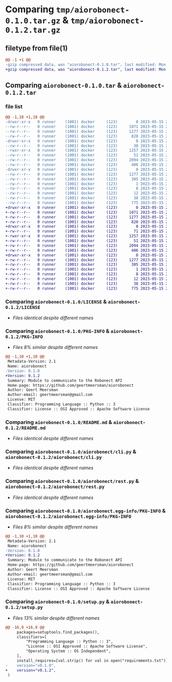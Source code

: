 # Comparing `tmp/aiorobonect-0.1.0.tar.gz` & `tmp/aiorobonect-0.1.2.tar.gz`

## filetype from file(1)

```diff
@@ -1 +1 @@
-gzip compressed data, was "aiorobonect-0.1.0.tar", last modified: Mon May 15 20:06:21 2023, max compression
+gzip compressed data, was "aiorobonect-0.1.2.tar", last modified: Mon May 15 20:29:22 2023, max compression
```

## Comparing `aiorobonect-0.1.0.tar` & `aiorobonect-0.1.2.tar`

### file list

```diff
@@ -1,18 +1,18 @@
-drwxr-xr-x   0 runner    (1001) docker     (123)        0 2023-05-15 20:06:21.701377 aiorobonect-0.1.0/
--rw-r--r--   0 runner    (1001) docker     (123)     1071 2023-05-15 20:06:12.000000 aiorobonect-0.1.0/LICENSE
--rw-r--r--   0 runner    (1001) docker     (123)     1277 2023-05-15 20:06:21.701377 aiorobonect-0.1.0/PKG-INFO
--rw-r--r--   0 runner    (1001) docker     (123)      820 2023-05-15 20:06:12.000000 aiorobonect-0.1.0/README.md
-drwxr-xr-x   0 runner    (1001) docker     (123)        0 2023-05-15 20:06:21.701377 aiorobonect-0.1.0/aiorobonect/
--rw-r--r--   0 runner    (1001) docker     (123)       38 2023-05-15 20:06:12.000000 aiorobonect-0.1.0/aiorobonect/__init__.py
--rwxr-xr-x   0 runner    (1001) docker     (123)     1257 2023-05-15 20:06:12.000000 aiorobonect-0.1.0/aiorobonect/cli.py
--rw-r--r--   0 runner    (1001) docker     (123)       51 2023-05-15 20:06:12.000000 aiorobonect-0.1.0/aiorobonect/const.py
--rw-r--r--   0 runner    (1001) docker     (123)     2094 2023-05-15 20:06:12.000000 aiorobonect-0.1.0/aiorobonect/rest.py
--rw-r--r--   0 runner    (1001) docker     (123)      406 2023-05-15 20:06:12.000000 aiorobonect-0.1.0/aiorobonect/utils.py
-drwxr-xr-x   0 runner    (1001) docker     (123)        0 2023-05-15 20:06:21.701377 aiorobonect-0.1.0/aiorobonect.egg-info/
--rw-r--r--   0 runner    (1001) docker     (123)     1277 2023-05-15 20:06:21.000000 aiorobonect-0.1.0/aiorobonect.egg-info/PKG-INFO
--rw-r--r--   0 runner    (1001) docker     (123)      305 2023-05-15 20:06:21.000000 aiorobonect-0.1.0/aiorobonect.egg-info/SOURCES.txt
--rw-r--r--   0 runner    (1001) docker     (123)        1 2023-05-15 20:06:21.000000 aiorobonect-0.1.0/aiorobonect.egg-info/dependency_links.txt
--rw-r--r--   0 runner    (1001) docker     (123)        8 2023-05-15 20:06:21.000000 aiorobonect-0.1.0/aiorobonect.egg-info/requires.txt
--rw-r--r--   0 runner    (1001) docker     (123)       12 2023-05-15 20:06:21.000000 aiorobonect-0.1.0/aiorobonect.egg-info/top_level.txt
--rw-r--r--   0 runner    (1001) docker     (123)       38 2023-05-15 20:06:21.701377 aiorobonect-0.1.0/setup.cfg
--rw-r--r--   0 runner    (1001) docker     (123)      775 2023-05-15 20:06:12.000000 aiorobonect-0.1.0/setup.py
+drwxr-xr-x   0 runner    (1001) docker     (123)        0 2023-05-15 20:29:22.739138 aiorobonect-0.1.2/
+-rw-r--r--   0 runner    (1001) docker     (123)     1071 2023-05-15 20:29:03.000000 aiorobonect-0.1.2/LICENSE
+-rw-r--r--   0 runner    (1001) docker     (123)     1277 2023-05-15 20:29:22.739138 aiorobonect-0.1.2/PKG-INFO
+-rw-r--r--   0 runner    (1001) docker     (123)      820 2023-05-15 20:29:03.000000 aiorobonect-0.1.2/README.md
+drwxr-xr-x   0 runner    (1001) docker     (123)        0 2023-05-15 20:29:22.739138 aiorobonect-0.1.2/aiorobonect/
+-rw-r--r--   0 runner    (1001) docker     (123)       71 2023-05-15 20:29:03.000000 aiorobonect-0.1.2/aiorobonect/__init__.py
+-rwxr-xr-x   0 runner    (1001) docker     (123)     1257 2023-05-15 20:29:03.000000 aiorobonect-0.1.2/aiorobonect/cli.py
+-rw-r--r--   0 runner    (1001) docker     (123)       51 2023-05-15 20:29:03.000000 aiorobonect-0.1.2/aiorobonect/const.py
+-rw-r--r--   0 runner    (1001) docker     (123)     2094 2023-05-15 20:29:03.000000 aiorobonect-0.1.2/aiorobonect/rest.py
+-rw-r--r--   0 runner    (1001) docker     (123)      406 2023-05-15 20:29:03.000000 aiorobonect-0.1.2/aiorobonect/utils.py
+drwxr-xr-x   0 runner    (1001) docker     (123)        0 2023-05-15 20:29:22.739138 aiorobonect-0.1.2/aiorobonect.egg-info/
+-rw-r--r--   0 runner    (1001) docker     (123)     1277 2023-05-15 20:29:22.000000 aiorobonect-0.1.2/aiorobonect.egg-info/PKG-INFO
+-rw-r--r--   0 runner    (1001) docker     (123)      305 2023-05-15 20:29:22.000000 aiorobonect-0.1.2/aiorobonect.egg-info/SOURCES.txt
+-rw-r--r--   0 runner    (1001) docker     (123)        1 2023-05-15 20:29:22.000000 aiorobonect-0.1.2/aiorobonect.egg-info/dependency_links.txt
+-rw-r--r--   0 runner    (1001) docker     (123)        8 2023-05-15 20:29:22.000000 aiorobonect-0.1.2/aiorobonect.egg-info/requires.txt
+-rw-r--r--   0 runner    (1001) docker     (123)       12 2023-05-15 20:29:22.000000 aiorobonect-0.1.2/aiorobonect.egg-info/top_level.txt
+-rw-r--r--   0 runner    (1001) docker     (123)       38 2023-05-15 20:29:22.739138 aiorobonect-0.1.2/setup.cfg
+-rw-r--r--   0 runner    (1001) docker     (123)      775 2023-05-15 20:29:06.000000 aiorobonect-0.1.2/setup.py
```

### Comparing `aiorobonect-0.1.0/LICENSE` & `aiorobonect-0.1.2/LICENSE`

 * *Files identical despite different names*

### Comparing `aiorobonect-0.1.0/PKG-INFO` & `aiorobonect-0.1.2/PKG-INFO`

 * *Files 8% similar despite different names*

```diff
@@ -1,10 +1,10 @@
 Metadata-Version: 2.1
 Name: aiorobonect
-Version: 0.1.0
+Version: 0.1.2
 Summary: Module to communicate to the Robonect API
 Home-page: https://github.com/geertmeersman/aiorobonect
 Author: Geert Meersman
 Author-email: geertmeersman@gmail.com
 License: MIT
 Classifier: Programming Language :: Python :: 3
 Classifier: License :: OSI Approved :: Apache Software License
```

### Comparing `aiorobonect-0.1.0/README.md` & `aiorobonect-0.1.2/README.md`

 * *Files identical despite different names*

### Comparing `aiorobonect-0.1.0/aiorobonect/cli.py` & `aiorobonect-0.1.2/aiorobonect/cli.py`

 * *Files identical despite different names*

### Comparing `aiorobonect-0.1.0/aiorobonect/rest.py` & `aiorobonect-0.1.2/aiorobonect/rest.py`

 * *Files identical despite different names*

### Comparing `aiorobonect-0.1.0/aiorobonect.egg-info/PKG-INFO` & `aiorobonect-0.1.2/aiorobonect.egg-info/PKG-INFO`

 * *Files 8% similar despite different names*

```diff
@@ -1,10 +1,10 @@
 Metadata-Version: 2.1
 Name: aiorobonect
-Version: 0.1.0
+Version: 0.1.2
 Summary: Module to communicate to the Robonect API
 Home-page: https://github.com/geertmeersman/aiorobonect
 Author: Geert Meersman
 Author-email: geertmeersman@gmail.com
 License: MIT
 Classifier: Programming Language :: Python :: 3
 Classifier: License :: OSI Approved :: Apache Software License
```

### Comparing `aiorobonect-0.1.0/setup.py` & `aiorobonect-0.1.2/setup.py`

 * *Files 13% similar despite different names*

```diff
@@ -16,9 +16,9 @@
     packages=setuptools.find_packages(),
     classifiers=[
         "Programming Language :: Python :: 3",
         "License :: OSI Approved :: Apache Software License",
         "Operating System :: OS Independent",
     ],
     install_requires=[val.strip() for val in open("requirements.txt")],
-    version="v0.1.0",
+    version="v0.1.2",
 )
```

